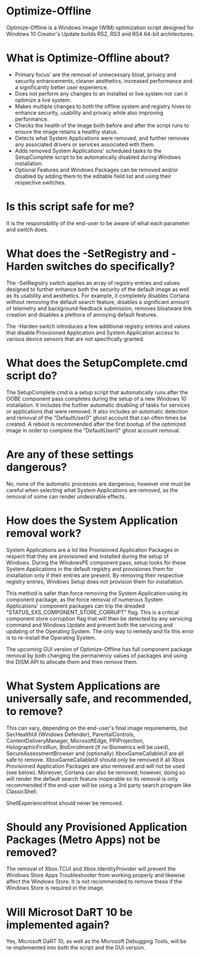 # Optimize-Offline
Optimize-Offline is a Windows Image (WIM) optimization script designed for Windows 10 Creator's Update builds RS2, RS3 and RS4 64-bit architectures.

# What is Optimize-Offline about?
- Primary focus' are the removal of unnecessary bloat, privacy and security enhancements, cleaner aesthetics, increased performance and a significantly better user experience.
- Does not perform any changes to an installed or live system nor can it optimize a live system.
- Makes multiple changes to both the offline system and registry hives to enhance security, usability and privacy while also improving performance.
- Checks the health of the image both before and after the script runs to ensure the image retains a healthy status.
- Detects what System Applications were removed, and further removes any associated drivers or services associated with them.
- Adds removed System Applications' scheduled tasks to the SetupComplete script to be automatically disabled during Windows installation.
- Optional Features and Windows Packages can be removed and/or disabled by adding them to the editable field list and using their respective switches.

# Is this script safe for me?
It is the responsibility of the end-user to be aware of what each parameter and switch does.

# What does the -SetRegistry and -Harden switches do specifically?
The -SetRegistry switch applies an array of registry entries and values designed to further enhance both the security of the default image as well as its usability and aesthetics. For example, it completely disables Cortana without removing the default search feature, disables a significant amount of telemetry and background feedback submission, removes bloatware link creation and disables a plethora of annoying default features.

The -Harden switch introduces a few additional registry entries and values that disable Provisioned Application and System Application access to various device sensors that are not specifically granted.

# What does the SetupComplete.cmd script do?
The SetupComplete.cmd is a setup script that automatically runs after the OOBE component pass completes during the setup of a new Windows 10 installation. It includes the further automatic disabling of tasks for services or applications that were removed. It also includes an automatic detection and removal of the "DefaultUser0" ghost account that can often times be created. A reboot is recommended after the first bootup of the optimized image in order to complete the "DefaultUser0" ghost account removal.

# Are any of these settings dangerous?
No, none of the automatic processes are dangerous; however one must be careful when selecting what System Applications are removed, as the removal of some can render undesirable effects.

# How does the System Application removal work?
System Applications are a lot like Provisioned Application Packages in respect that they are provisioned and installed during the setup of Windows. During the WindowsPE component pass, setup looks for these System Applications in the default registry and provisiones them for installation only if their entries are present. By removing their respective registry entries, Windows Setup does not provision them for installation.

This method is safer than force removing the System Application using its component package, as the force removal of numerous System Applications' component packages can trip the dreaded "STATUS_SXS_COMPONENT_STORE_CORRUPT"  flag. This is a critical component store corruption flag that will then be detected by any servicing command and Windows Update and prevent both the servicing and updating of the Operating System. The only way to remedy and fix this error is to re-install the Operating System.

The upcoming GUI version of Optimize-Offline has full component package removal by both changing the permanency values of packages and using the DISM.API to allocate them and then remove them.

# What System Applications are universally safe, and recommended, to remove?
This can vary, depending on the end-user's final image requirements, but SecHealthUI (Windows Defender), ParentalControls, ContentDeliveryManager, MicrosoftEdge, PPIProjection, HolographicFirstRun, BioEnrollment (if no Biometrics will be used), SecureAssessmentBrowser and (optionally) XboxGameCallableUI are all safe to remove. XboxGameCallableUI should only be removed if all Xbox Provisioned Application Packages are also removed and will not be used (see below). Moreover, Cortana can also be removed; however, doing so will render the default search feature inoperable so its removal is only recommended if the end-user will be using a 3rd party search program like ClassicShell.

ShellExperienceHost should never be removed.

# Should any Provisioned Application Packages (Metro Apps) not be removed?
The removal of Xbox.TCUI and Xbox.IdentityProvider will prevent the Windows Store Apps Troubleshooter from working properly and likewise affect the Windows Store. It is not recommended to remove these if the Windows Store is required in the image.

# Will Microsot DaRT 10 be implemented again?
Yes, Microsoft DaRT 10, as well as the Microsoft Debugging Tools, will be re-implemented into both the script and the GUI version.
